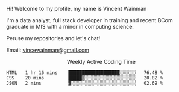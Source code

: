 Hi! Welcome to my profile, my name is Vincent Wainman

I'm a data analyst, full stack developer in training and recent BCom graduate in MIS with a minor in computing science. 

Peruse my repositories and let's chat!

Email: vincewainman@gmail.com

<p align="center"> Weekly Active Coding Time </p>
<!--START_SECTION:waka-->

```text
HTML   1 hr 16 mins    ███████████████████░░░░░░   76.48 %
CSS    20 mins         █████▒░░░░░░░░░░░░░░░░░░░   20.82 %
JSON   2 mins          ▓░░░░░░░░░░░░░░░░░░░░░░░░   02.69 %
```

<!--END_SECTION:waka-->
